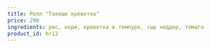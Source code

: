 ```yaml
---
title: Ролл "Такеши креветка"
price: 290
ingredients: рис, нори, креветка в темпуре, сыр чеддер, томаго
product_id: hr12
---
```



